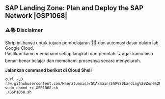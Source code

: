 **SAP Landing Zone: Plan and Deploy the SAP Network |GSP1068|**
---
### ⚠️📚 Disclaimer

Skrip ini hanya untuk tujuan pembelajaran 🧑‍🎓 dan automasi dasar dalam lab Google Cloud.  
Pastikan kamu memahami setiap langkah dan perintah 🔍 agar kamu bisa benar-benar belajar dan memahami prosesnya secara menyeluruh.

**Jalankan command berikut di Cloud Shell**
```
curl -LO raw.githubusercontent.com/Haeratunnisa/GCA/main/SAP%20Landing%20Zone%20Plan%20and%20Deploy%20the%20SAP%20Network/GSP1068.sh
sudo chmod +x GSP1068.sh
./GSP1068.sh
